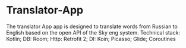 # Translator-App
The translator App app is designed to translate words from Russian to English based on the open API of the Sky eng system.
Technical stack:
Kotlin;
DB: Room;
Http: Retrofit 2;
DI: Koin;
Picasso;
Glide;
Coroutines

